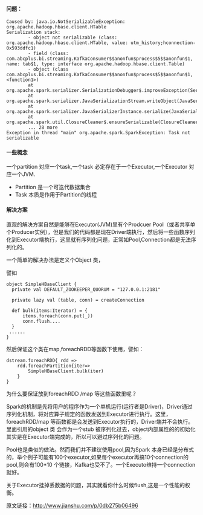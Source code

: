 #### 问题：
```
Caused by: java.io.NotSerializableException: org.apache.hadoop.hbase.client.HTable
Serialization stack:
        - object not serializable (class: org.apache.hadoop.hbase.client.HTable, value: utm_history;hconnection-0x593ddfc1)
        - field (class: com.abcplus.bi.streaming.KafkaConsumer$$anonfun$process$5$$anonfun$1, name: tab$1, type: interface org.apache.hadoop.hbase.client.Table)
        - object (class com.abcplus.bi.streaming.KafkaConsumer$$anonfun$process$5$$anonfun$1, <function1>)
        at org.apache.spark.serializer.SerializationDebugger$.improveException(SerializationDebugger.scala:40)
        at org.apache.spark.serializer.JavaSerializationStream.writeObject(JavaSerializer.scala:47)
        at org.apache.spark.serializer.JavaSerializerInstance.serialize(JavaSerializer.scala:101)
        at org.apache.spark.util.ClosureCleaner$.ensureSerializable(ClosureCleaner.scala:301)
        ... 28 more
Exception in thread "main" org.apache.spark.SparkException: Task not serializable
```

#### 一些概念
一个partition 对应一个task,一个task 必定存在于一个Executor,一个Executor 对应一个JVM.

- Partition 是一个可迭代数据集合
- Task 本质是作用于Partition的线程

#### 解决方案

直观的解决方案自然是能够在Executor(JVM)里有个Prodcuer Pool（或者共享单个Producer实例），但是我们的代码都是现在Driver端执行，然后将一些函数序列化到Executor端执行，这里就有序列化问题，正常如Pool,Connection都是无法序列化的。

一个简单的解决办法是定义个Object 类，

譬如
```
object SimpleHBaseClient {
  private val DEFAULT_ZOOKEEPER_QUORUM = "127.0.0.1:2181"

  private lazy val (table, conn) = createConnection

  def bulk(items:Iterator) = {
      items.foreach(conn.put(_))
      conn.flush....
  }
 ......
}
```

然后保证这个类在map,foreachRDD等函数下使用，譬如：
```
dstream.foreachRDD{ rdd =>
    rdd.foreachPartition{iter=>
        SimpleHBaseClient.bulk(iter)
    }
}
```
为什么要保证放到foreachRDD /map 等这些函数里呢？

Spark的机制是先将用户的程序作为一个单机运行(运行者是Driver)，Driver通过序列化机制，将对应算子规定的函数发送到Executor进行执行。这里，foreachRDD/map 等函数都是会发送到Executor执行的，Driver端并不会执行。里面引用的object 类 会作为一个stub 被序列化过去，object内部属性的的初始化其实是在Executor端完成的，所以可以避过序列化的问题。

Pool也是类似的做法。然而我们并不建议使用pool,因为Spark 本身已经是分布式的，举个例子可能有100个executor,如果每个executor再搞10个connection的pool,则会有100*10 个链接，Kafka也受不了。一个Executo维持一个connection就好。

关于Executor挂掉丢数据的问题，其实就看你什么时候flush,这是一个性能的权衡。


原文链接：http://www.jianshu.com/p/0db275b06496

